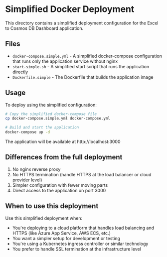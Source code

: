 # Simplified Docker Deployment

This directory contains a simplified deployment configuration for the Excel to Cosmos DB Dashboard application.

## Files

- `docker-compose.simple.yml` - A simplified docker-compose configuration that runs only the application service without nginx
- `start-simple.sh` - A simplified start script that runs the application directly
- `Dockerfile.simple` - The Dockerfile that builds the application image

## Usage

To deploy using the simplified configuration:

```bash
# Copy the simplified docker-compose file
cp docker-compose.simple.yml docker-compose.yml

# Build and start the application
docker-compose up -d
```

The application will be available at http://localhost:3000

## Differences from the full deployment

1. No nginx reverse proxy
2. No HTTPS termination (handle HTTPS at the load balancer or cloud provider level)
3. Simpler configuration with fewer moving parts
4. Direct access to the application on port 3000

## When to use this deployment

Use this simplified deployment when:
- You're deploying to a cloud platform that handles load balancing and HTTPS (like Azure App Service, AWS ECS, etc.)
- You want a simpler setup for development or testing
- You're using a Kubernetes ingress controller or similar technology
- You prefer to handle SSL termination at the infrastructure level